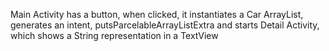 Main Activity has a button, when clicked, it instantiates a Car ArrayList, generates an intent, putsParcelableArrayListExtra  and starts Detail Activity, which shows a String representation in a TextView 
